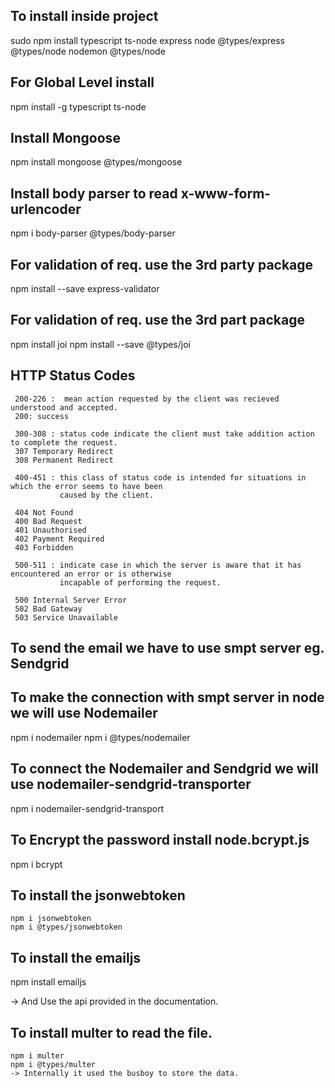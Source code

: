 
## To install inside project

sudo npm install typescript ts-node express node @types/express @types/node nodemon @types/node


## For Global Level install

npm install -g typescript ts-node

## Install Mongoose

npm install mongoose @types/mongoose


## Install body parser to read x-www-form-urlencoder

npm i body-parser @types/body-parser


## For validation of req. use the 3rd party package

npm install --save express-validator


## For validation of req. use the 3rd part package

npm install joi
npm install --save @types/joi

## HTTP Status Codes
    
     200-226 :  mean action requested by the client was recieved understood and accepted.
     200: success

     300-308 : status code indicate the client must take addition action to complete the request.
     307 Temporary Redirect 
     308 Permanent Redirect

     400-451 : this class of status code is intended for situations in which the error seems to have been 
               caused by the client.
     
     404 Not Found
     400 Bad Request
     401 Unauthorised
     402 Payment Required
     403 Forbidden

     500-511 : indicate case in which the server is aware that it has encountered an error or is otherwise
               incapable of performing the request.
               
     500 Internal Server Error
     502 Bad Gateway
     503 Service Unavailable


## To send the email we have to use smpt server eg. Sendgrid


## To make the connection with smpt server in node we will use Nodemailer
      
   npm i nodemailer
   npm i @types/nodemailer

  
## To connect the Nodemailer and Sendgrid we will use nodemailer-sendgrid-transporter

   npm i nodemailer-sendgrid-transport   


## To Encrypt the password install node.bcrypt.js

   npm i bcrypt

## To install the jsonwebtoken
   
    npm i jsonwebtoken
    npm i @types/jsonwebtoken

## To install the emailjs
  
   npm install emailjs

   -> And Use the api provided in the documentation.

## To install multer to read the file.

    npm i multer
    npm i @types/multer
    -> Internally it used the busboy to store the data.







